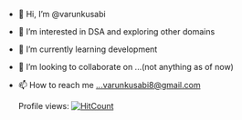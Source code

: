 - 👋 Hi, I’m @varunkusabi
- 👀 I’m interested in DSA and exploring other domains
- 🌱 I’m currently learning development
- 💞️ I’m looking to collaborate on ...(not anything as of now)
- 📫 How to reach me ...varunkusabi8@gmail.com

  Profile views: [![HitCount](https://hits.dwyl.com/varunkusabi/Ecommerce-Website-Learn-Code-Online-.svg?style=flat-square)](http://hits.dwyl.com/varunkusabi/Ecommerce-Website-Learn-Code-Online-)
<!---
varunkusabi/varunkusabi is a ✨ special ✨ repository because its `README.md` (this file) appears on your GitHub profile.
You can click the Preview link to take a look at your changes.
--->
